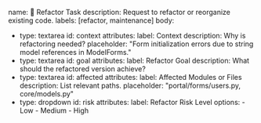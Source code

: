 name: 🧹 Refactor Task
description: Request to refactor or reorganize existing code.
labels: [refactor, maintenance]
body:
  - type: textarea
    id: context
    attributes:
      label: Context
      description: Why is refactoring needed?
      placeholder: "Form initialization errors due to string model references in ModelForms."
  - type: textarea
    id: goal
    attributes:
      label: Refactor Goal
      description: What should the refactored version achieve?
  - type: textarea
    id: affected
    attributes:
      label: Affected Modules or Files
      description: List relevant paths.
      placeholder: "portal/forms/users.py, core/models.py"
  - type: dropdown
    id: risk
    attributes:
      label: Refactor Risk Level
      options:
        - Low
        - Medium
        - High
